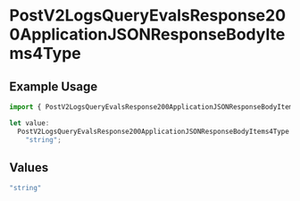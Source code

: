 # PostV2LogsQueryEvalsResponse200ApplicationJSONResponseBodyItems4Type

## Example Usage

```typescript
import { PostV2LogsQueryEvalsResponse200ApplicationJSONResponseBodyItems4Type } from "orq-poc-typescript-multi-env-version/models/operations";

let value:
  PostV2LogsQueryEvalsResponse200ApplicationJSONResponseBodyItems4Type =
    "string";
```

## Values

```typescript
"string"
```